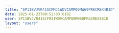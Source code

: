 ```yaml
---
title: "SP11BVJVR41SCFMJ1WDVCAMPQ0MW60PR6CREX4B1D"
date: 2025-01-23T08:51:03.616Z
user: SP11BVJVR41SCFMJ1WDVCAMPQ0MW60PR6CREX4B1D
layout: "users"
---
```

    